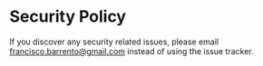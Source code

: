 # Security Policy

If you discover any security related issues, please email francisco.barrento@gmail.com instead of using the issue tracker.
